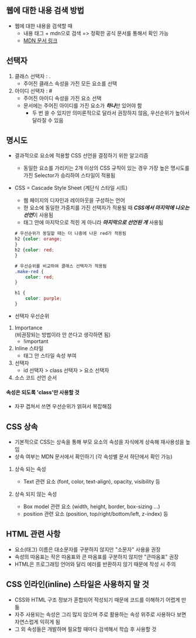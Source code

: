 ## 웹에 대한 내용 검색 방법
- 웹에 대한 내용을 검색할 때  
    - 내용 태그 + mdn으로 검색 => 정확한 공식 문서를 통해서 확인 가능
    - <a href="https://developer.mozilla.org/ko/">MDN 문서 링크</a>


## 선택자
1. 클래스 선택자 : .  
    - 주어진 클래스 속성을 가진 모든 요소를 선택
2. 아이디 선택자 : #  
    - 주어진 아이디 속성을 가진 요소 선택
    - 문서에는 주어진 아이디를 가진 요소가 ***하나***만 있어야 함
        - 두 번 쓸 수 있지만 의미론적으로 달라서 권장하지 않음, 우선순위가 높아서 달라질 수 있음

## 명시도
- 결과적으로 요소에 적용할 CSS 선언을 결정하기 위한 알고리즘
    - 동일한 요소를 가리키는 2개 이상의 CSS 규칙이 있는 경우 가장 높은 명시도를 가진 Selector가 승리하여 스타일이 적용됨  

- CSS = Cascade Style Sheet (계단식 스타일 시트)
    - 웹 페이지의 디자인과 레이아웃을 구성하는 언어
    - 한 요소에 동일한 가중치를 가진 선택자가 적용될 때 ***CSS에서 마지막에 나오는 선언***이 사용됨
    - 태그 안에 마지막으로 적힌 게 아니라 ***마지막으로 선언된 게*** 사용됨

    ```css
    # 우선순위가 동일할 때는 더 나중에 나온 red가 적용됨
    h2 {color: orange;
    }
    h2 {color: red;
    }
    ```

    ```css
    # 우선순위를 비교하여 클래스 선택자가 적용됨
    .make-red {
        color: red;
    }

    h1 {
        color: purple;
    }
    ```

- 선택자 우선순위
1. Importance   
(비권장되는 방법이라 안 쓴다고 생각하면 됨)
    - !important
2. Inline 스타일
    - 태그 안 스타일 속성 부여
3. 선택자
    - id 선택자 > class 선택자 > 요소 선택자
4. 소스 코드 선언 순서

#### 속성은 되도록 'class'만 사용할 것
- 자꾸 겹쳐서 쓰면 우선순위가 얽혀서 복잡해짐

## CSS 상속
- 기본적으로 CSS는 상속을 통해 부모 요소의 속성을 자식에게 상속해 재사용성을 높임
- 상속 여부는 MDN 문서에서 확인하기 (각 속성별 문서 하단에서 확인 가능)  

1. 상속 되는 속성
    - Text 관련 요소 (font, color, text-align), opacity, visibility 등

2. 상속 되지 않는 속성  
    - Box model 관련 요소 (width, height, border, box-sizing ...)
    - position 관련 요소 (position, top/right/bottom/left, z-index) 등


## HTML 관련 사항
- 요소(태그) 이름은 대소문자를 구분하지 않지만 "소문자" 사용을 권장
- 속성의 따옴표는 작은 따옴표와 큰 따옴표를 구분하지 않지만 "큰따옴표" 권장
- HTML은 프로그래밍 언어와 달리 에러를 반환하지 않기 때문에 작성 시 주의

## CSS 인라인(inline) 스타일은 사용하지 말 것
- CSS와 HTML 구조 정보가 혼합되어 작성되기 때문에 코드를 이해하기 어렵게 만듦
- 자주 사용되는 속성은 그리 많지 않으며 주로 활용하는 속성 위주로 사용하다 보면 자연스럽게 익히게 됨
- 그 외 속성들은 개발하며 필요할 때마다 검색해서 학습 후 사용할 것
